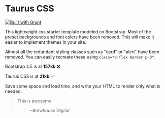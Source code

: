 # Taurus CSS

[![Built with Grunt](https://cdn.gruntjs.com/builtwith.svg)](https://gruntjs.com/)

This lightweight css starter template modeled on Bootstrap. Most of the preset backgrounds and font colors have been removed. This will make it easier to implement themes in your site.

Almost all the redundant styling classes such as "card" or "alert" have been removed. You can easily recreate these using ```class="d-flex border p-3"```.

Bootstrap 4.5 is at **157kb** ❌

Taurus CSS is at **21kb** ✅ 

Save some space and load time, and write your HTML to render only what is needed.

> This is awesome
>> *~Brewhouse Digital*


